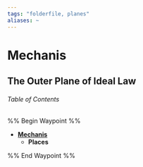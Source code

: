 ```yaml
---
tags: "folderfile, planes"
aliases: ~
---
```


# Mechanis

## The Outer Plane of Ideal Law

###### Table of Contents

%% Begin Waypoint %%

* **[Mechanis](Mechanis.md)**
  * **Places**

%% End Waypoint %%
